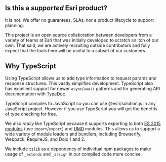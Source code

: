 ## Is this a _supported_ Esri product?

It is not. We offer no guarantees, SLAs, nor a product lifecycle to support planning.

This project is an open source collaboration between developers from a variety of teams at Esri that was initially developed to scratch an itch of our own. That said, we are actively recruiting outside contributors and fully expect that the tools here will be useful to a subset of our customers.

## Why TypeScript

Using TypeScript allows us to add type information to request params and response structures. This vastly simplifies development. TypeScript also has excellent support for newer `async`/`await` patterns and for generating API documentation with [TypeDoc](http://typedoc.org/).

TypeScript compiles to JavaScript so you can use @esri/solution.js in any JavaScript project. However if you use TypeScript you will get the benefits of type checking for free.

We also _really_ like TypeScript because it supports exporting to both [ES 2015 modules](https://developer.mozilla.org/en-US/docs/Web/JavaScript/Reference/Statements/import) (use `import`/`export`) and [UMD](http://davidbcalhoun.com/2014/what-is-amd-commonjs-and-umd/) modules. This allows us to support a wide variety of module loaders and bundlers, including Browserify, Webpack, RequireJS, and Dojo 1 and 2.

We include [`tslib`](https://www.npmjs.com/package/tslib) as a dependency of individual npm packages to make usage of `_extends` and `_assign` in our compiled code more concise.